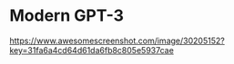 # Modern GPT-3

https://www.awesomescreenshot.com/image/30205152?key=31fa6a4cd64d61da6fb8c805e5937cae
